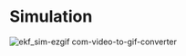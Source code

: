 # Simulation
![ekf_sim-ezgif com-video-to-gif-converter](https://github.com/user-attachments/assets/291f7003-4308-4556-a71b-1a60d62e0351)
